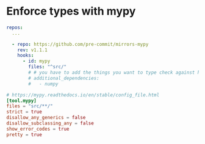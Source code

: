 # Enforce types with mypy

```yaml title=".pre-commit-config.yaml"
repos:
  ...

  - repo: https://github.com/pre-commit/mirrors-mypy
    rev: v1.1.1
    hooks:
      - id: mypy
        files: "^src/"
        # # you have to add the things you want to type check against here
        # additional_dependencies:
        #   - numpy
```

```toml title="pyproject.toml"
# https://mypy.readthedocs.io/en/stable/config_file.html
[tool.mypy]
files = "src/**/"
strict = true
disallow_any_generics = false
disallow_subclassing_any = false
show_error_codes = true
pretty = true
```
